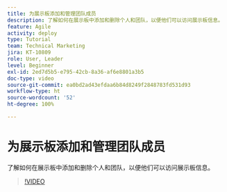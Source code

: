 ```yaml
---
title: 为展示板添加和管理团队成员
description: 了解如何在展示板中添加和删除个人和团队，以便他们可以访问展示板信息。
feature: Agile
activity: deploy
type: Tutorial
team: Technical Marketing
jira: KT-10809
role: User, Leader
level: Beginner
exl-id: 2ed7d5b5-e795-42cb-8a36-af6e8801a3b5
doc-type: video
source-git-commit: ea0bd2ad43efdaa6b84d8249f2848783fd531d93
workflow-type: ht
source-wordcount: '52'
ht-degree: 100%

---
```


# 为展示板添加和管理团队成员

了解如何在展示板中添加和删除个人和团队，以便他们可以访问展示板信息。

>[!VIDEO](https://video.tv.adobe.com/v/346808/?quality=12&learn=on)
